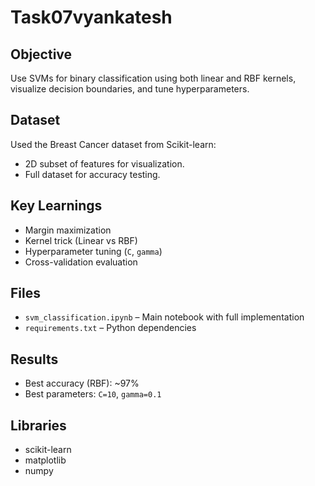 # Task07vyankatesh
##  Objective
Use SVMs for binary classification using both linear and RBF kernels, visualize decision boundaries, and tune hyperparameters.

##  Dataset
Used the Breast Cancer dataset from Scikit-learn:
- 2D subset of features for visualization.
- Full dataset for accuracy testing.

##  Key Learnings
- Margin maximization
- Kernel trick (Linear vs RBF)
- Hyperparameter tuning (`C`, `gamma`)
- Cross-validation evaluation

## Files
- `svm_classification.ipynb` – Main notebook with full implementation
- `requirements.txt` – Python dependencies

##  Results
- Best accuracy (RBF): ~97%
- Best parameters: `C=10`, `gamma=0.1`

##  Libraries
- scikit-learn
- matplotlib
- numpy
